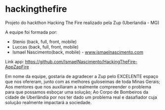# hackingthefire
Projeto do hackthon Hacking The Fire realizado pela Zup (Uberlandia - MG)

A equipe foi formada por:
* Stenio (back, full, front, mobile)
* Luccas (back, full, front, mobile)
* Ismael Nascimento(back,  mobile) - www.ismaelnascimento.com

Link app: https://github.com/IsmaelNascimento/HackingTheFire-AppZapFire

Em nome da equipe, gostaria de agradecer a Zup pelo EXCELENTE espaço que nos ofereram, junto com as melhores guloseimas de toda Minas Gerais;
Aos mentores que nos auxiliaram a realmente compreender o problema para que possamos esboçar uma solução;
Ao Corpo de Bombeiros da cidade de Uberlândia por nos ter dado um problema real e dasafiador cuja solução realmente impactará a sociedade.
